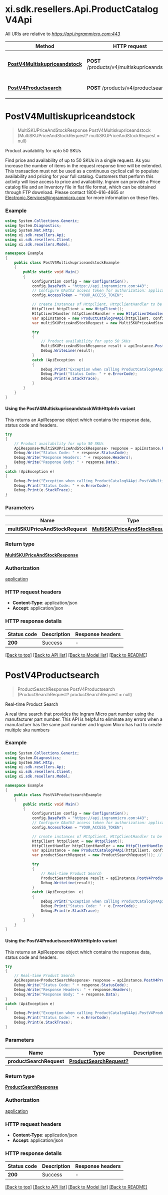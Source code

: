 # xi.sdk.resellers.Api.ProductCatalogV4Api

All URIs are relative to *https://api.ingrammicro.com:443*

| Method | HTTP request | Description |
|--------|--------------|-------------|
| [**PostV4Multiskupriceandstock**](ProductCatalogV4Api.md#postv4multiskupriceandstock) | **POST** /products/v4/multiskupriceandstock | Product availability for upto 50 SKUs |
| [**PostV4Productsearch**](ProductCatalogV4Api.md#postv4productsearch) | **POST** /products/v4/productsearch | Real-time Product Search |

<a id="postv4multiskupriceandstock"></a>
# **PostV4Multiskupriceandstock**
> MultiSKUPriceAndStockResponse PostV4Multiskupriceandstock (MultiSKUPriceAndStockRequest? multiSKUPriceAndStockRequest = null)

Product availability for upto 50 SKUs

Find price and availability of up to 50 SKUs in a single request. As you increase the number of items in the request response time will be extended. This transaction must not be used as a continuous cyclical call to populate availability and pricing for your full catalog. Customers that perform this activity will lose access to price and availability.  Ingram can provide a Price catalog file and an Inventory file in flat file format, which can be obtained through FTP download. Please contact 1800-616-4665 or Electronic.Services@ingrammicro.com for more information on these files.

### Example
```csharp
using System.Collections.Generic;
using System.Diagnostics;
using System.Net.Http;
using xi.sdk.resellers.Api;
using xi.sdk.resellers.Client;
using xi.sdk.resellers.Model;

namespace Example
{
    public class PostV4MultiskupriceandstockExample
    {
        public static void Main()
        {
            Configuration config = new Configuration();
            config.BasePath = "https://api.ingrammicro.com:443";
            // Configure OAuth2 access token for authorization: application
            config.AccessToken = "YOUR_ACCESS_TOKEN";

            // create instances of HttpClient, HttpClientHandler to be reused later with different Api classes
            HttpClient httpClient = new HttpClient();
            HttpClientHandler httpClientHandler = new HttpClientHandler();
            var apiInstance = new ProductCatalogV4Api(httpClient, config, httpClientHandler);
            var multiSKUPriceAndStockRequest = new MultiSKUPriceAndStockRequest?(); // MultiSKUPriceAndStockRequest? |  (optional) 

            try
            {
                // Product availability for upto 50 SKUs
                MultiSKUPriceAndStockResponse result = apiInstance.PostV4Multiskupriceandstock(multiSKUPriceAndStockRequest);
                Debug.WriteLine(result);
            }
            catch (ApiException  e)
            {
                Debug.Print("Exception when calling ProductCatalogV4Api.PostV4Multiskupriceandstock: " + e.Message);
                Debug.Print("Status Code: " + e.ErrorCode);
                Debug.Print(e.StackTrace);
            }
        }
    }
}
```

#### Using the PostV4MultiskupriceandstockWithHttpInfo variant
This returns an ApiResponse object which contains the response data, status code and headers.

```csharp
try
{
    // Product availability for upto 50 SKUs
    ApiResponse<MultiSKUPriceAndStockResponse> response = apiInstance.PostV4MultiskupriceandstockWithHttpInfo(multiSKUPriceAndStockRequest);
    Debug.Write("Status Code: " + response.StatusCode);
    Debug.Write("Response Headers: " + response.Headers);
    Debug.Write("Response Body: " + response.Data);
}
catch (ApiException e)
{
    Debug.Print("Exception when calling ProductCatalogV4Api.PostV4MultiskupriceandstockWithHttpInfo: " + e.Message);
    Debug.Print("Status Code: " + e.ErrorCode);
    Debug.Print(e.StackTrace);
}
```

### Parameters

| Name | Type | Description | Notes |
|------|------|-------------|-------|
| **multiSKUPriceAndStockRequest** | [**MultiSKUPriceAndStockRequest?**](MultiSKUPriceAndStockRequest?.md) |  | [optional]  |

### Return type

[**MultiSKUPriceAndStockResponse**](MultiSKUPriceAndStockResponse.md)

### Authorization

[application](../README.md#application)

### HTTP request headers

 - **Content-Type**: application/json
 - **Accept**: application/json


### HTTP response details
| Status code | Description | Response headers |
|-------------|-------------|------------------|
| **200** | Success |  -  |

[[Back to top]](#) [[Back to API list]](../README.md#documentation-for-api-endpoints) [[Back to Model list]](../README.md#documentation-for-models) [[Back to README]](../README.md)

<a id="postv4productsearch"></a>
# **PostV4Productsearch**
> ProductSearchResponse PostV4Productsearch (ProductSearchRequest? productSearchRequest = null)

Real-time Product Search

A real time search that provides the Ingram Micro part number using the manufacturer part number.  This API is helpful to eliminate any errors when a manufactuer has the same part number and Ingram Micro has had to create multiple sku numbers 

### Example
```csharp
using System.Collections.Generic;
using System.Diagnostics;
using System.Net.Http;
using xi.sdk.resellers.Api;
using xi.sdk.resellers.Client;
using xi.sdk.resellers.Model;

namespace Example
{
    public class PostV4ProductsearchExample
    {
        public static void Main()
        {
            Configuration config = new Configuration();
            config.BasePath = "https://api.ingrammicro.com:443";
            // Configure OAuth2 access token for authorization: application
            config.AccessToken = "YOUR_ACCESS_TOKEN";

            // create instances of HttpClient, HttpClientHandler to be reused later with different Api classes
            HttpClient httpClient = new HttpClient();
            HttpClientHandler httpClientHandler = new HttpClientHandler();
            var apiInstance = new ProductCatalogV4Api(httpClient, config, httpClientHandler);
            var productSearchRequest = new ProductSearchRequest?(); // ProductSearchRequest? |  (optional) 

            try
            {
                // Real-time Product Search
                ProductSearchResponse result = apiInstance.PostV4Productsearch(productSearchRequest);
                Debug.WriteLine(result);
            }
            catch (ApiException  e)
            {
                Debug.Print("Exception when calling ProductCatalogV4Api.PostV4Productsearch: " + e.Message);
                Debug.Print("Status Code: " + e.ErrorCode);
                Debug.Print(e.StackTrace);
            }
        }
    }
}
```

#### Using the PostV4ProductsearchWithHttpInfo variant
This returns an ApiResponse object which contains the response data, status code and headers.

```csharp
try
{
    // Real-time Product Search
    ApiResponse<ProductSearchResponse> response = apiInstance.PostV4ProductsearchWithHttpInfo(productSearchRequest);
    Debug.Write("Status Code: " + response.StatusCode);
    Debug.Write("Response Headers: " + response.Headers);
    Debug.Write("Response Body: " + response.Data);
}
catch (ApiException e)
{
    Debug.Print("Exception when calling ProductCatalogV4Api.PostV4ProductsearchWithHttpInfo: " + e.Message);
    Debug.Print("Status Code: " + e.ErrorCode);
    Debug.Print(e.StackTrace);
}
```

### Parameters

| Name | Type | Description | Notes |
|------|------|-------------|-------|
| **productSearchRequest** | [**ProductSearchRequest?**](ProductSearchRequest?.md) |  | [optional]  |

### Return type

[**ProductSearchResponse**](ProductSearchResponse.md)

### Authorization

[application](../README.md#application)

### HTTP request headers

 - **Content-Type**: application/json
 - **Accept**: application/json


### HTTP response details
| Status code | Description | Response headers |
|-------------|-------------|------------------|
| **200** | Success |  -  |

[[Back to top]](#) [[Back to API list]](../README.md#documentation-for-api-endpoints) [[Back to Model list]](../README.md#documentation-for-models) [[Back to README]](../README.md)


